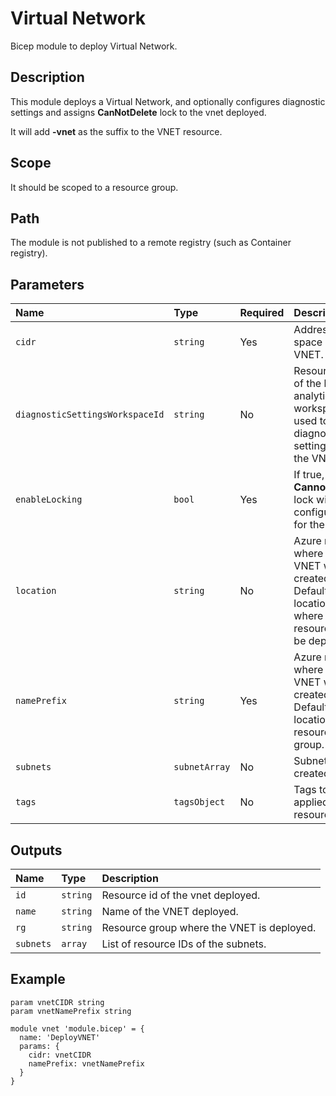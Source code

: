 # Virtual Network

Bicep module to deploy Virtual Network.

## Description

This module deploys a Virtual Network, and optionally configures diagnostic settings and assigns __CanNotDelete__ lock to the vnet deployed.

It will add __-vnet__ as the suffix to the VNET resource.

## Scope

It should be scoped to a resource group.

## Path

The module is not published to a remote registry (such as Container registry).

## Parameters

| Name | Type | Required | Description |
| :--- | :--- | :------- | :---------- |
| `cidr` | `string` | Yes | Address space of the VNET. |
| `diagnosticSettingsWorkspaceId` | `string` | No | Resource Id of the log analytics workspace used to store diagnostic settings of the VNET. |
| `enableLocking` | `bool` | Yes | If true, __CannotDelete__ lock will be configured for the VNET.
| `location` | `string` |  No | Azure region where the VNET will be created. Defaults to location of rg where the resource will be deployed. |
| `namePrefix` | `string` | Yes | Azure region where the VNET will be created. Defaults to location of resource group. |
| `subnets` | `subnetArray` | No | Subnets to be created. |
| `tags` | `tagsObject` | No | Tags to be applied to the resource. |

## Outputs

| Name | Type | Description |
| :--- | :--- | :---------- |
| `id` | `string` | Resource id of the vnet deployed. |
| `name` | `string` | Name of the VNET deployed. |
| `rg` | `string` | Resource group where the VNET is deployed. |
| `subnets` | `array` | List of resource IDs of the subnets. |

## Example

```bicep
param vnetCIDR string
param vnetNamePrefix string

module vnet 'module.bicep' = {
  name: 'DeployVNET'
  params: {
    cidr: vnetCIDR
    namePrefix: vnetNamePrefix
  }
}
```